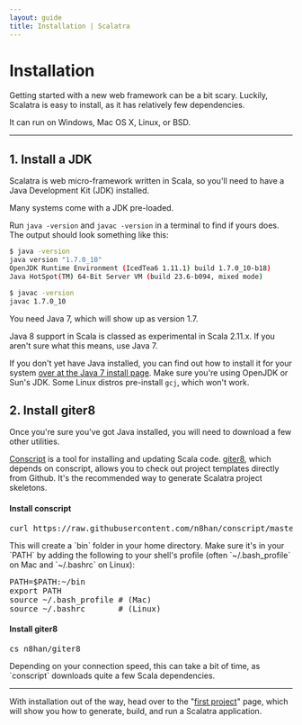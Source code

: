 ```yaml
---
layout: guide
title: Installation | Scalatra
---
```


<div class="page-header">
  <h1>Installation</h1>
</div>

Getting started with a new web framework can be a bit scary.
Luckily, Scalatra is easy to install, as it has relatively few dependencies.

It can run on Windows, Mac OS X, Linux, or BSD.

---

## 1. Install a JDK

Scalatra is web micro-framework written in Scala, so you'll need to have a
Java Development Kit (JDK) installed.

Many systems come with a JDK pre-loaded.

Run `java -version` and `javac -version` in a terminal to find if yours
does. The output should look something like this:

```bash
$ java -version
java version "1.7.0_10"
OpenJDK Runtime Environment (IcedTea6 1.11.1) build 1.7.0_10-b18)
Java HotSpot(TM) 64-Bit Server VM (build 23.6-b094, mixed mode)
```

```bash
$ javac -version
javac 1.7.0_10
```

You need Java 7, which will show up as version 1.7. 

Java 8 support in Scala is classed as experimental in Scala 2.11.x. If you
aren't sure what this means, use Java 7.

If you don't yet have Java installed, you can find out how to install
it for your system
<a href="http://docs.oracle.com/javase/7/docs/webnotes/install/index.html">
over at the Java 7 install page</a>. Make sure you're using OpenJDK or Sun's JDK.
Some Linux distros pre-install `gcj`, which won't work.

## 2. Install giter8

Once you're sure you've got Java installed, you will need to download a few
other utilities.

[Conscript](https://github.com/n8han/conscript) is a tool for installing and
updating Scala code.
[giter8](https://github.com/n8han/giter8/), which depends on conscript, allows you to check out project templates directly from Github.
It's the recommended way to generate Scalatra project skeletons.

<h4>Install conscript</h4>
  <pre>curl https://raw.githubusercontent.com/n8han/conscript/master/setup.sh | sh</pre>

  <p>
    This will create a `bin` folder in your home directory.
    Make sure it's in your `PATH` by adding the following to your shell's
    profile (often `~/.bash_profile` on Mac and `~/.bashrc` on Linux):
  </p>

<pre>
PATH=$PATH:~/bin
export PATH
source ~/.bash_profile # (Mac)
source ~/.bashrc       # (Linux)
</pre>

<h4>Install giter8</h4>
  <pre>cs n8han/giter8</pre>

  <p>Depending on your connection speed, this can take a bit of time, as
  `conscript` downloads quite a few Scala dependencies.</p>

---

With installation out of the way, head over to the "[first project](first-project.html)"
page, which will show you how to generate, build, and run a Scalatra application.
